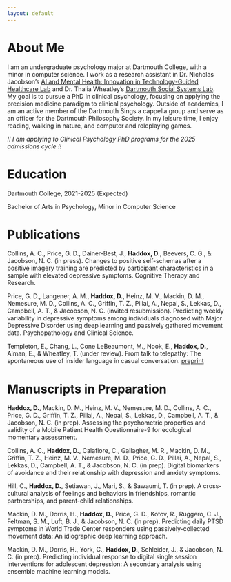 ```yaml
---
layout: default
---
```


# About Me
I am an undergraduate psychology major at Dartmouth College, with a minor in computer science. I work as a research assistant in Dr. Nicholas Jacobson’s [AI and Mental Health: Innovation in Technology-Guided Healthcare Lab](https://geiselmed.dartmouth.edu/jacobsonlab/) and Dr. Thalia Wheatley’s [Dartmouth Social Systems Lab](http://www.wheatlab.com). My goal is to pursue a PhD in clinical psychology, focusing on applying the precision medicine paradigm to clinical psychology. Outside of academics, I am an active member of the Dartmouth Sings a cappella group and serve as an officer for the Dartmouth Philosophy Society. In my leisure time, I enjoy reading, walking in nature, and computer and roleplaying games.

*!! I am applying to Clinical Psychology PhD programs for the 2025 admissions cycle !!*

# Education
Dartmouth College, 2021-2025 (Expected)

Bachelor of Arts in Psychology, Minor in Computer Science

# Publications

Collins, A. C., Price, G. D., Dainer-Best, J., **Haddox, D.**, Beevers, C. G., & Jacobson, N. C. (in press). Changes to positive self-schemas after a positive imagery training are predicted by participant characteristics in a sample with elevated depressive symptoms. Cognitive Therapy and Research.

Price, G. D., Langener, A. M., **Haddox, D.**, Heinz, M. V., Mackin, D. M., Nemesure, M. D., Collins, A. C., Griffin, T. Z., Pillai, A., Nepal, S., Lekkas, D., Campbell, A. T., & Jacobson, N. C. (invited resubmission). Predicting weekly variability in depressive symptoms among individuals diagnosed with Major Depressive Disorder using deep learning and passively gathered movement data. Psychopathology and Clinical Science.

Templeton, E., Chang, L., Cone LeBeaumont, M., Nook, E., **Haddox, D.**, Aiman, E., & Wheatley, T. (under review). From talk to telepathy: The spontaneous use of insider language in casual conversation. [preprint](https://osf.io/preprints/psyarxiv/g38cx)

# Manuscripts in Preparation
**Haddox, D.**, Mackin, D. M., Heinz, M. V., Nemesure, M. D., Collins, A. C., Price, G. D., Griffin, T. Z., Pillai, A., Nepal, S., Lekkas, D., Campbell, A. T., & Jacobson, N. C. (in prep). Assessing the psychometric properties and validity of a Mobile Patient Health Questionnaire-9 for ecological momentary assessment.

Collins, A. C., **Haddox, D.**, Calafiore, C.,  Gallagher, M. R., Mackin, D. M., Griffin, T. Z., Heinz, M. V., Nemesure, M. D., Price, G. D., Pillai, A., Nepal, S., Lekkas, D., Campbell, A. T., & Jacobson, N. C. (in prep). Digital biomarkers of avoidance and their relationship with depression and anxiety symptoms.

Hill, C., **Haddox, D.**, Setiawan, J., Mari, S., & Sawaumi, T. (in prep). A cross-cultural analysis of feelings and behaviors in friendships, romantic partnerships, and parent-child relationships.

Mackin, D. M., Dorris, H., **Haddox, D.**, Price, G. D., Kotov, R., Ruggero, C. J., Feltman, S. M., Luft, B. J., & Jacobson, N. C. (in prep). Predicting daily PTSD symptoms in World Trade Center responders using passively-collected movement data: An idiographic deep learning approach.

Mackin, D. M., Dorris, H., York, C., **Haddox, D.**, Schleider, J., & Jacobson, N. C. (in prep). Predicting individual response to digital single session interventions for adolescent depression: A secondary analysis using ensemble machine learning models.